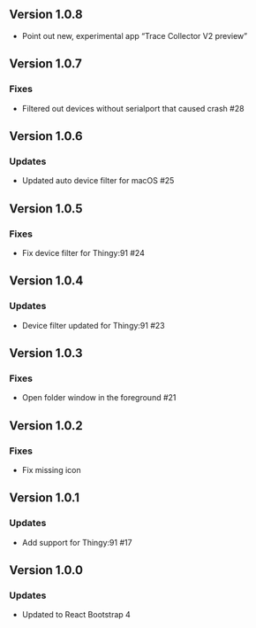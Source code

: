 ## Version 1.0.8
- Point out new, experimental app “Trace Collector V2 preview”

## Version 1.0.7
### Fixes
- Filtered out devices without serialport that caused crash #28

## Version 1.0.6
### Updates
- Updated auto device filter for macOS #25

## Version 1.0.5
### Fixes
- Fix device filter for Thingy:91 #24

## Version 1.0.4
### Updates
- Device filter updated for Thingy:91 #23

## Version 1.0.3
### Fixes
- Open folder window in the foreground #21

## Version 1.0.2
### Fixes
- Fix missing icon

## Version 1.0.1
### Updates
- Add support for Thingy:91 #17

## Version 1.0.0
### Updates
- Updated to React Bootstrap 4
